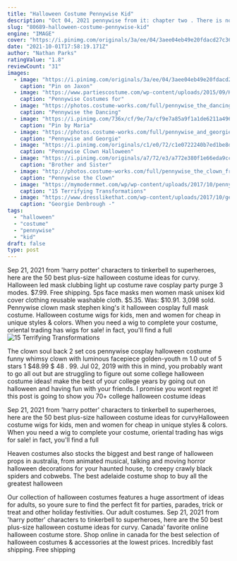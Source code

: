 ```yaml
---
title: "Halloween Costume Pennywise Kid"
description: "Oct 04, 2021 pennywise from it: chapter two . There is nothing like pennywise roaming the streets on halloween night! as a sequel from the 2017 film it, it: chapter two is one of the scariest and"
slug: "80689-halloween-costume-pennywise-kid"
engine: "IMAGE"
cover: "https://i.pinimg.com/originals/3a/ee/04/3aee04eb49e20fdacd27c36fc743e62f.jpg"
date: "2021-10-01T17:58:19.171Z"
author: "Nathan Parks"
ratingValue: "1.8"
reviewCount: "31"
images:
  - image: "https://i.pinimg.com/originals/3a/ee/04/3aee04eb49e20fdacd27c36fc743e62f.jpg"
    caption: "Pin on Jaxon"
  - image: "https://www.partiescostume.com/wp-content/uploads/2015/09/Kids-Pennywise-Costume.jpg"
    caption: "Pennywise Costumes for"
  - image: "https://photos.costume-works.com/full/pennywise_the_dancing_clown_baby1.jpg"
    caption: "Pennywise the Dancing"
  - image: "https://i.pinimg.com/736x/cf/9e/7a/cf9e7a85a9f1a1de6211a4961b0a1265.jpg"
    caption: "Pin by Maria"
  - image: "https://photos.costume-works.com/full/pennywise_and_georgie22.jpg"
    caption: "Pennywise and Georgie"
  - image: "https://i.pinimg.com/originals/c1/e0/72/c1e0722240b7ed1be8d2290f44a62cc1.jpg"
    caption: "Pennywise Clown Halloween"
  - image: "https://i.pinimg.com/originals/a7/72/e3/a772e380f1e66eda9cc920c09904fbcb.jpg"
    caption: "Brother and Sister"
  - image: "http://photos.costume-works.com/full/pennywise_the_clown_from_it1.jpg"
    caption: "Pennywise the Clown"
  - image: "https://mymodernmet.com/wp/wp-content/uploads/2017/10/pennywise-costume-1.jpg"
    caption: "15 Terrifying Transformations"
  - image: "https://www.dresslikethat.com/wp-content/uploads/2017/10/georgie-denbrough-it-costume-002.jpg"
    caption: "Georgie Denbrough -"
tags:
  - "halloween"
  - "costume"
  - "pennywise"
  - "kid"
draft: false
type: post
---
```


Sep 21, 2021 from 'harry potter' characters to tinkerbell to superheroes, here are the 50 best plus-size halloween costume ideas for curvy. Halloween led mask clubbing light up costume rave cosplay party purge 3 modes. $7.99. Free shipping.  5ps face masks men women mask unisex kid cover clothing reusable washable cloth. $5.35. Was: $10.91. 3,098 sold. Pennywise clown mask stephen king's it halloween cosplay full mask costume. Halloween costume wigs for kids, men and women for cheap in unique styles & colors. When you need a wig to complete your costume, oriental trading has wigs for sale! in fact, you'll find a full
![15 Terrifying Transformations](https://mymodernmet.com/wp/wp-content/uploads/2017/10/pennywise-costume-1.jpg "15 Terrifying Transformations")

The clown soul back 2 set cos pennywise cosplay halloween costume funny whimsy clown with luminous facepiece golden-youth m 1.0 out of 5 stars 1 $48.99 $ 48 . 99. Jul 02, 2019 with this in mind, you probably want to go all out but are struggling to figure out some college halloween costume ideas! make the best of your college years by going out on halloween and having fun with your friends. I promise you wont regret it! this post is going to show you 70+ college halloween costume ideas
<!--inArticleAds-->

<!--galleryOne-->

Sep 21, 2021 from 'harry potter' characters to tinkerbell to superheroes, here are the 50 best plus-size halloween costume ideas for curvyHalloween costume wigs for kids, men and women for cheap in unique styles & colors. When you need a wig to complete your costume, oriental trading has wigs for sale! in fact, you'll find a full
<!--inArticleAds-->

<!--galleryTwo-->

Heaven costumes also stocks the biggest and best range of halloween props in australia, from animated musical, talking and moving horror halloween decorations for your haunted house, to creepy crawly black spiders and cobwebs. The best adelaide costume shop to buy all the greatest halloween
<!--galleryThree-->

Our collection of halloween costumes features a huge assortment of ideas for adults, so youre sure to find the perfect fit for parties, parades, trick or treat and other holiday festivities. Our adult costumes. Sep 21, 2021 from 'harry potter' characters to tinkerbell to superheroes, here are the 50 best plus-size halloween costume ideas for curvy. Canada' favorite online halloween costume store. Shop online in canada for the best selection of halloween costumes & accessories at the lowest prices. Incredibly fast shipping. Free shipping